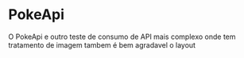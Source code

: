 # PokeApi
O PokeApi e outro teste de consumo de API mais complexo onde tem tratamento de imagem tambem é bem agradavel o layout
